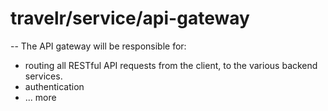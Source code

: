 # travelr/service/api-gateway
--
The API gateway will be responsible for:
- routing all RESTful API requests from the client, to the various backend services.
- authentication
- ... more
